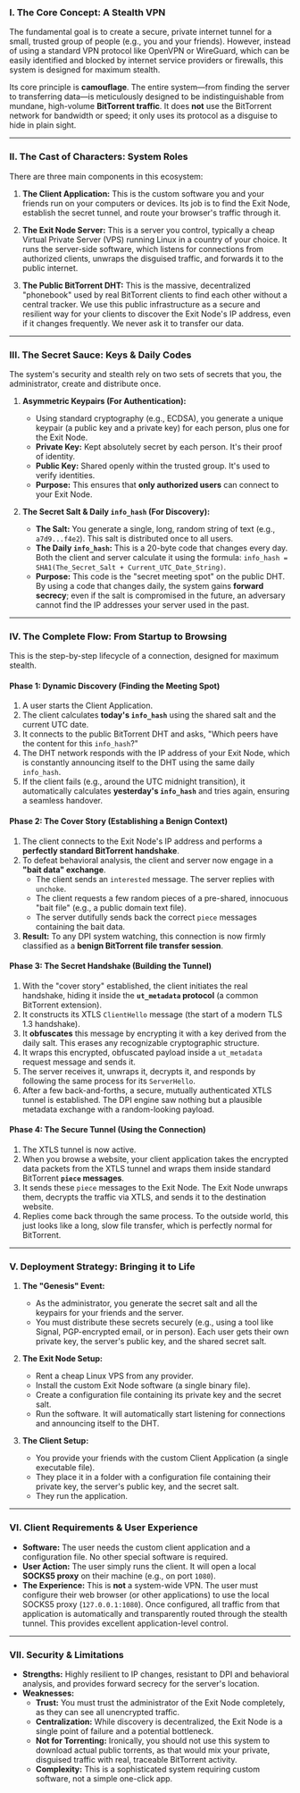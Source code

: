 
### I. The Core Concept: A Stealth VPN

The fundamental goal is to create a secure, private internet tunnel for a small, trusted group of people (e.g., you and your friends). However, instead of using a standard VPN protocol like OpenVPN or WireGuard, which can be easily identified and blocked by internet service providers or firewalls, this system is designed for maximum stealth.

Its core principle is **camouflage**. The entire system—from finding the server to transferring data—is meticulously designed to be indistinguishable from mundane, high-volume **BitTorrent traffic**. It does **not** use the BitTorrent network for bandwidth or speed; it only uses its protocol as a disguise to hide in plain sight.

---

### II. The Cast of Characters: System Roles

There are three main components in this ecosystem:

1.  **The Client Application:** This is the custom software you and your friends run on your computers or devices. Its job is to find the Exit Node, establish the secret tunnel, and route your browser's traffic through it.

2.  **The Exit Node Server:** This is a server you control, typically a cheap Virtual Private Server (VPS) running Linux in a country of your choice. It runs the server-side software, which listens for connections from authorized clients, unwraps the disguised traffic, and forwards it to the public internet.

3.  **The Public BitTorrent DHT:** This is the massive, decentralized "phonebook" used by real BitTorrent clients to find each other without a central tracker. We use this public infrastructure as a secure and resilient way for your clients to discover the Exit Node's IP address, even if it changes frequently. We never ask it to transfer our data.

---

### III. The Secret Sauce: Keys & Daily Codes

The system's security and stealth rely on two sets of secrets that you, the administrator, create and distribute once.

1.  **Asymmetric Keypairs (For Authentication):**
    *   Using standard cryptography (e.g., ECDSA), you generate a unique keypair (a public key and a private key) for each person, plus one for the Exit Node.
    *   **Private Key:** Kept absolutely secret by each person. It's their proof of identity.
    *   **Public Key:** Shared openly within the trusted group. It's used to verify identities.
    *   **Purpose:** This ensures that **only authorized users** can connect to your Exit Node.

2.  **The Secret Salt & Daily `info_hash` (For Discovery):**
    *   **The Salt:** You generate a single, long, random string of text (e.g., `a7d9...f4e2`). This salt is distributed once to all users.
    *   **The Daily `info_hash`:** This is a 20-byte code that changes every day. Both the client and server calculate it using the formula: `info_hash = SHA1(The_Secret_Salt + Current_UTC_Date_String)`.
    *   **Purpose:** This code is the "secret meeting spot" on the public DHT. By using a code that changes daily, the system gains **forward secrecy**; even if the salt is compromised in the future, an adversary cannot find the IP addresses your server used in the past.

---

### IV. The Complete Flow: From Startup to Browsing

This is the step-by-step lifecycle of a connection, designed for maximum stealth.

#### Phase 1: Dynamic Discovery (Finding the Meeting Spot)
1.  A user starts the Client Application.
2.  The client calculates **today's `info_hash`** using the shared salt and the current UTC date.
3.  It connects to the public BitTorrent DHT and asks, "Which peers have the content for this `info_hash`?"
4.  The DHT network responds with the IP address of your Exit Node, which is constantly announcing itself to the DHT using the same daily `info_hash`.
5.  If the client fails (e.g., around the UTC midnight transition), it automatically calculates **yesterday's `info_hash`** and tries again, ensuring a seamless handover.

#### Phase 2: The Cover Story (Establishing a Benign Context)
1.  The client connects to the Exit Node's IP address and performs a **perfectly standard BitTorrent handshake**.
2.  To defeat behavioral analysis, the client and server now engage in a **"bait data" exchange**.
    *   The client sends an `interested` message. The server replies with `unchoke`.
    *   The client requests a few random pieces of a pre-shared, innocuous "bait file" (e.g., a public domain text file).
    *   The server dutifully sends back the correct `piece` messages containing the bait data.
3.  **Result:** To any DPI system watching, this connection is now firmly classified as a **benign BitTorrent file transfer session**.

#### Phase 3: The Secret Handshake (Building the Tunnel)
1.  With the "cover story" established, the client initiates the real handshake, hiding it inside the **`ut_metadata` protocol** (a common BitTorrent extension).
2.  It constructs its XTLS `ClientHello` message (the start of a modern TLS 1.3 handshake).
3.  It **obfuscates** this message by encrypting it with a key derived from the daily salt. This erases any recognizable cryptographic structure.
4.  It wraps this encrypted, obfuscated payload inside a `ut_metadata` request message and sends it.
5.  The server receives it, unwraps it, decrypts it, and responds by following the same process for its `ServerHello`.
6.  After a few back-and-forths, a secure, mutually authenticated XTLS tunnel is established. The DPI engine saw nothing but a plausible metadata exchange with a random-looking payload.

#### Phase 4: The Secure Tunnel (Using the Connection)
1.  The XTLS tunnel is now active.
2.  When you browse a website, your client application takes the encrypted data packets from the XTLS tunnel and wraps them inside standard BitTorrent **`piece` messages**.
3.  It sends these `piece` messages to the Exit Node. The Exit Node unwraps them, decrypts the traffic via XTLS, and sends it to the destination website.
4.  Replies come back through the same process. To the outside world, this just looks like a long, slow file transfer, which is perfectly normal for BitTorrent.

---

### V. Deployment Strategy: Bringing it to Life

1.  **The "Genesis" Event:**
    *   As the administrator, you generate the secret salt and all the keypairs for your friends and the server.
    *   You must distribute these secrets securely (e.g., using a tool like Signal, PGP-encrypted email, or in person). Each user gets their own private key, the server's public key, and the shared secret salt.

2.  **The Exit Node Setup:**
    *   Rent a cheap Linux VPS from any provider.
    *   Install the custom Exit Node software (a single binary file).
    *   Create a configuration file containing its private key and the secret salt.
    *   Run the software. It will automatically start listening for connections and announcing itself to the DHT.

3.  **The Client Setup:**
    *   You provide your friends with the custom Client Application (a single executable file).
    *   They place it in a folder with a configuration file containing their private key, the server's public key, and the secret salt.
    *   They run the application.

---

### VI. Client Requirements & User Experience

*   **Software:** The user needs the custom client application and a configuration file. No other special software is required.
*   **User Action:** The user simply runs the client. It will open a local **SOCKS5 proxy** on their machine (e.g., on port `1080`).
*   **The Experience:** This is **not** a system-wide VPN. The user must configure their web browser (or other applications) to use the local SOCKS5 proxy (`127.0.0.1:1080`). Once configured, all traffic from that application is automatically and transparently routed through the stealth tunnel. This provides excellent application-level control.

---

### VII. Security & Limitations

*   **Strengths:** Highly resilient to IP changes, resistant to DPI and behavioral analysis, and provides forward secrecy for the server's location.
*   **Weaknesses:**
    *   **Trust:** You must trust the administrator of the Exit Node completely, as they can see all unencrypted traffic.
    *   **Centralization:** While discovery is decentralized, the Exit Node is a single point of failure and a potential bottleneck.
    *   **Not for Torrenting:** Ironically, you should not use this system to download actual public torrents, as that would mix your private, disguised traffic with real, traceable BitTorrent activity.
    *   **Complexity:** This is a sophisticated system requiring custom software, not a simple one-click app.
